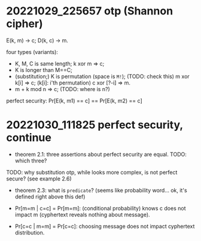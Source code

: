 # 20221029_225657 otp (Shannon cipher)

E(k, m) -> c; D(k, c) -> m.

four types (variants):

- K, M, C is same length; k xor m => c;
- K is longer than M==C;
- (substitution;) K is permutation (space is `M!`); (TODO: check this)
m xor k[i] => c; (k[i]: i'th permutation)
c xor [?-i] => m.
- m + k mod n => c; (TODO: where is n?)

perfect security: Pr[E(k, m1) == c] == Pr[E(k, m2) == c]

# 20221030_111825 perfect security, continue

- theorem 2.1: three assertions about perfect security are equal. TODO: which three?

TODO: why substitution otp, while looks more complex, is not perfect secure?
(see example 2.6)

- theorem 2.3: what is `predicate`? (seems like probability word... ok, it's
  defined right above this def)

- Pr[m=m | c=c] = Pr[m=m]: (conditional probability) knows c does not impact
  m (cyphertext reveals nothing about message).
- Pr[c=c | m=m] = Pr[c=c]: choosing message does not impact cyphertext
  distribution.
